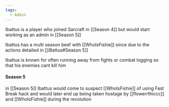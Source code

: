 ```yaml
---
tags:
  - Admin
---
```


Ibattus is a player who joined Sarcraft in [[Season 4]] but would start working as an admin in [[Season 5]]

Ibattus has a multi season beef with [[WhoIsFishie]] since due to the actions detailed in [[iBattus#Season 5]]

Ibattus is known for often running away from fights or combat logging so that his enemies cant kill him 


#### Season 5
in [[Season 5]] Ibattus would come to suspect [[WhoIsFishie]] of using Fast Break hack and would later end up being taken hostage by [[flowerrthiccc]] and [[WhoIsFishie]] during the revolution 